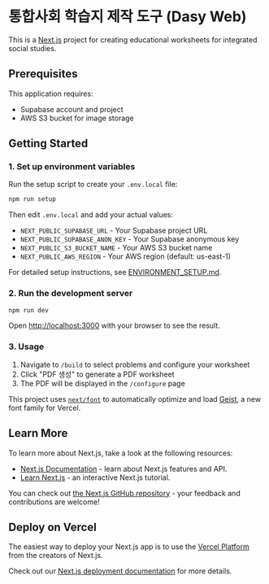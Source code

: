 # 통합사회 학습지 제작 도구 (Dasy Web)

This is a [Next.js](https://nextjs.org) project for creating educational worksheets for integrated social studies.

## Prerequisites

This application requires:
- Supabase account and project
- AWS S3 bucket for image storage

## Getting Started

### 1. Set up environment variables

Run the setup script to create your `.env.local` file:

```bash
npm run setup
```

Then edit `.env.local` and add your actual values:
- `NEXT_PUBLIC_SUPABASE_URL` - Your Supabase project URL
- `NEXT_PUBLIC_SUPABASE_ANON_KEY` - Your Supabase anonymous key
- `NEXT_PUBLIC_S3_BUCKET_NAME` - Your AWS S3 bucket name
- `NEXT_PUBLIC_AWS_REGION` - Your AWS region (default: us-east-1)

For detailed setup instructions, see [ENVIRONMENT_SETUP.md](./ENVIRONMENT_SETUP.md).

### 2. Run the development server

```bash
npm run dev
```

Open [http://localhost:3000](http://localhost:3000) with your browser to see the result.

### 3. Usage

1. Navigate to `/build` to select problems and configure your worksheet
2. Click "PDF 생성" to generate a PDF worksheet
3. The PDF will be displayed in the `/configure` page

This project uses [`next/font`](https://nextjs.org/docs/app/building-your-application/optimizing/fonts) to automatically optimize and load [Geist](https://vercel.com/font), a new font family for Vercel.

## Learn More

To learn more about Next.js, take a look at the following resources:

- [Next.js Documentation](https://nextjs.org/docs) - learn about Next.js features and API.
- [Learn Next.js](https://nextjs.org/learn) - an interactive Next.js tutorial.

You can check out [the Next.js GitHub repository](https://github.com/vercel/next.js) - your feedback and contributions are welcome!

## Deploy on Vercel

The easiest way to deploy your Next.js app is to use the [Vercel Platform](https://vercel.com/new?utm_medium=default-template&filter=next.js&utm_source=create-next-app&utm_campaign=create-next-app-readme) from the creators of Next.js.

Check out our [Next.js deployment documentation](https://nextjs.org/docs/app/building-your-application/deploying) for more details.
